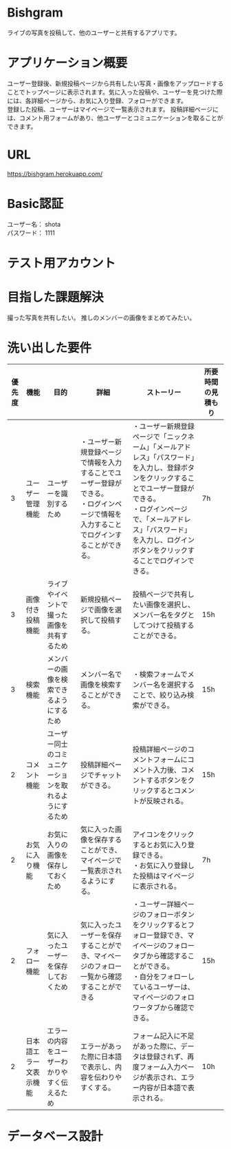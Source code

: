 
# Bishgram
ライブの写真を投稿して、他のユーザーと共有するアプリです。


# アプリケーション概要
ユーザー登録後、新規投稿ページから共有したい写真・画像をアップロードすることでトップページに表示されます。気に入った投稿や、ユーザーを見つけた際には、各詳細ページから、お気に入り登録、フォローができます。<br>
登録した投稿、ユーザーはマイページで一覧表示されます。
投稿詳細ページには、コメント用フォームがあり、他ユーザーとコミュニケーションを取ることができます。

# URL
 https://bishgram.herokuapp.com/

# Basic認証

ユーザー名： shota <br>
パスワード： 1111 
 
# テスト用アカウント



# 目指した課題解決
撮った写真を共有したい。
推しのメンバーの画像をまとめてみたい。

# 洗い出した要件
| 優先度 | 機能                       | 目的                   | 詳細 | ストーリー | 所要時間の見積もり |
| ------ | -------------------------- | -----------------------| ---- | -----------| ------------------ |
| 3 | ユーザー管理機能 | ユーザーを識別するため | ・ユーザー新規登録ページで情報を入力することでユーザー登録ができる。<br>・ログインページで情報を入力することでログインすることができる。 | ・ユーザー新規登録ページで「ニックネーム」「メールアドレス」「パスワード」を入力し、登録ボタンをクリックすることでユーザー登録ができる。<br>・ログインページで、「メールアドレス」「パスワード」を入力し、ログインボタンをクリックすることでログインできる。 | 7h
| 3 | 画像付き投稿機能 | ライブやイベントで撮った画像を共有するため | 新規投稿ページで画像を選択して投稿する。  | 投稿ページで共有したい画像を選択し、メンバー名をタグとしてつけて投稿することができる。 | 15h
| 3 | 検索機能 | メンバーの画像を検索できるようにするため | メンバー名で画像を検索することができる。| ・検索フォームでメンバー名を選択することで、絞り込み検索ができる。| 15h
| 2 | コメント機能 | ユーザー同士のコミュニケーションを取れるようにするため | 投稿詳細ページでチャットができる。 | 投稿詳細ページのコメントフォームにコメント入力後、コメントするボタンをクリックするとコメントが反映される。| 15h
| 2 | お気に入り機能 | お気に入りの画像を保存しておくため | 気に入った画像を保存することができ、マイページで一覧表示されるようにする。 | アイコンをクリックするとお気に入り登録できる。<br>・お気に入り登録した投稿はマイページに表示される。 | 7h
| 2 | フォロー機能 | 気に入ったユーザーを保存しておくため | 気に入ったユーザーを保存することができ、マイページのフォロー一覧から確認することができる | ・ユーザー詳細ページのフォローボタンをクリックするとフォロー登録でき、マイページのフォロータブから確認することができる。<br>・自分をフォローしているユーザーは、マイページのフォロワータブから確認できる。 | 15h
| 2 | 日本語エラー文表示機能 | エラーの内容をユーザーわかりやすく伝えるため | エラーがあった際に日本語で表示し、内容を伝わりやすくする。 | フォーム記入に不足があった際に、データは登録されず、再度フォーム入力ページが表示され、エラー内容が日本語で表示される。 | 10h


# データベース設計
